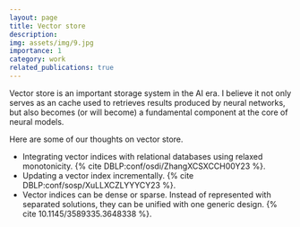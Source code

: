 ```yaml
---
layout: page
title: Vector store
description: 
img: assets/img/9.jpg
importance: 1
category: work
related_publications: true
---
```


Vector store is an important storage system in the AI era. I believe it not only serves as an cache used to retrieves results produced by neural networks, but also becomes (or will become) a fundamental component at the core of neural models. 

Here are some of our thoughts on vector store.
- Integrating vector indices with relational databases using relaxed monotonicity. {% cite DBLP:conf/osdi/ZhangXCSXCCH00Y23 %}.
- Updating a vector index incrementally. {% cite DBLP:conf/sosp/XuLLXCZLYYYCY23 %}.
- Vector indices can be dense or sparse. Instead of represented with separated solutions, they can be unified with one generic design. {% cite 10.1145/3589335.3648338 %}.

